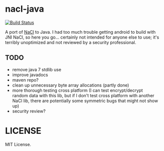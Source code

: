 # nacl-java

[![Build Status](https://travis-ci.org/wfreeman/nacl-java.svg?branch=master)](https://travis-ci.org/wfreeman/nacl-java)

A port of [NaCl](http://nacl.cr.yp.to/) to Java. I had too much trouble getting android to build with JNI NaCl, so here you go... certainly not intended for anyone else to use; it's terribly unoptimized and not reviewed by a security professional.

## TODO

* remove java 7 stdlib use
* improve javadocs
* maven repo?
* clean up unnecessary byte array allocations (partly done)
* more thorough testing cross platform (I can test encrypt/decrypt random data with this lib, but if I don't test cross platform with another NaCl lib, there are potentially some symmetric bugs that might not show up)
* security review?

# LICENSE

MIT License.
